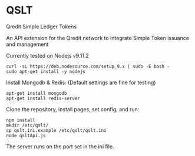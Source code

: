# QSLT
Qredit Simple Ledger Tokens

An API extension for the Qredit network to integrate Simple Token issuance and management

Currently tested on Nodejs v9.11.2

```
curl -sL https://deb.nodesource.com/setup_9.x | sudo -E bash -
sudo apt-get install -y nodejs
```

Install Mongodb & Redis:  (Default settings are fine for testing)

```
apt-get install mongodb
apt-get install redis-server

```

Clone the repository, install pages, set config, and run:

```
npm install
mkdir /etc/qslt/
cp qslt.ini.example /etc/qslt/qslt.ini
node qsltApi.js
```

The server runs on the port set in the ini file.